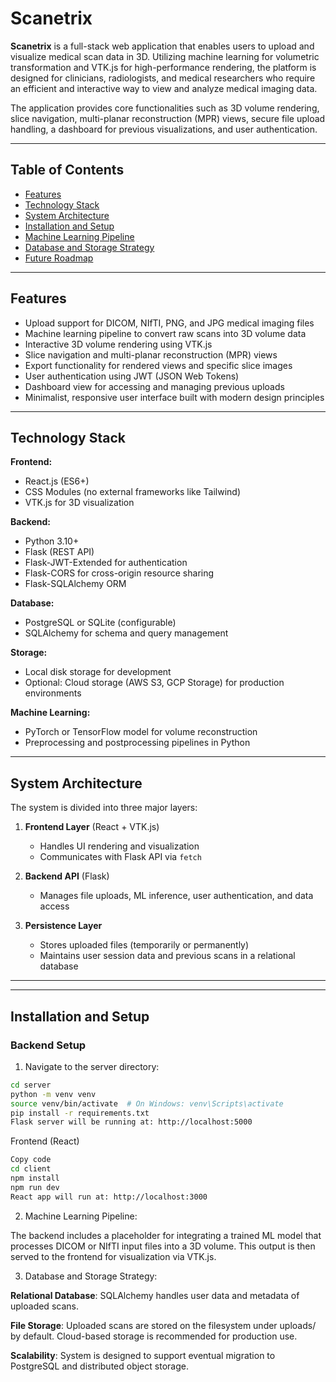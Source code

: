 # Scanetrix

**Scanetrix** is a full-stack web application that enables users to upload and visualize medical scan data in 3D. Utilizing machine learning for volumetric transformation and VTK.js for high-performance rendering, the platform is designed for clinicians, radiologists, and medical researchers who require an efficient and interactive way to view and analyze medical imaging data.

The application provides core functionalities such as 3D volume rendering, slice navigation, multi-planar reconstruction (MPR) views, secure file upload handling, a dashboard for previous visualizations, and user authentication.

---

## Table of Contents

- [Features](#features)
- [Technology Stack](#technology-stack)
- [System Architecture](#system-architecture)
- [Installation and Setup](#installation-and-setup)
- [Machine Learning Pipeline](#machine-learning-pipeline)
- [Database and Storage Strategy](#database-and-storage-strategy)
- [Future Roadmap](#future-roadmap)
---

## Features

- Upload support for DICOM, NIfTI, PNG, and JPG medical imaging files
- Machine learning pipeline to convert raw scans into 3D volume data
- Interactive 3D volume rendering using VTK.js
- Slice navigation and multi-planar reconstruction (MPR) views
- Export functionality for rendered views and specific slice images
- User authentication using JWT (JSON Web Tokens)
- Dashboard view for accessing and managing previous uploads
- Minimalist, responsive user interface built with modern design principles

---

## Technology Stack

**Frontend:**
- React.js (ES6+)
- CSS Modules (no external frameworks like Tailwind)
- VTK.js for 3D visualization

**Backend:**
- Python 3.10+
- Flask (REST API)
- Flask-JWT-Extended for authentication
- Flask-CORS for cross-origin resource sharing
- Flask-SQLAlchemy ORM

**Database:**
- PostgreSQL or SQLite (configurable)
- SQLAlchemy for schema and query management

**Storage:**
- Local disk storage for development
- Optional: Cloud storage (AWS S3, GCP Storage) for production environments

**Machine Learning:**
- PyTorch or TensorFlow model for volume reconstruction
- Preprocessing and postprocessing pipelines in Python

---

## System Architecture

The system is divided into three major layers:

1. **Frontend Layer** (React + VTK.js)
   - Handles UI rendering and visualization
   - Communicates with Flask API via `fetch`

2. **Backend API** (Flask)
   - Manages file uploads, ML inference, user authentication, and data access

3. **Persistence Layer**
   - Stores uploaded files (temporarily or permanently)
   - Maintains user session data and previous scans in a relational database

---


---

## Installation and Setup

### Backend Setup

1. Navigate to the server directory:

```bash
cd server
python -m venv venv
source venv/bin/activate  # On Windows: venv\Scripts\activate
pip install -r requirements.txt
Flask server will be running at: http://localhost:5000
```

Frontend (React)
```bash
Copy code
cd client
npm install
npm run dev
React app will run at: http://localhost:3000
```

2. Machine Learning Pipeline:
   
The backend includes a placeholder for integrating a trained ML model that processes DICOM or NIfTI input files into a 3D volume. This output is then served to the frontend for visualization via VTK.js.

3. Database and Storage Strategy:
   
**Relational Database**: SQLAlchemy handles user data and metadata of uploaded scans.

**File Storage**: Uploaded scans are stored on the filesystem under uploads/ by default. Cloud-based storage is recommended for production use.

**Scalability**: System is designed to support eventual migration to PostgreSQL and distributed object storage.


